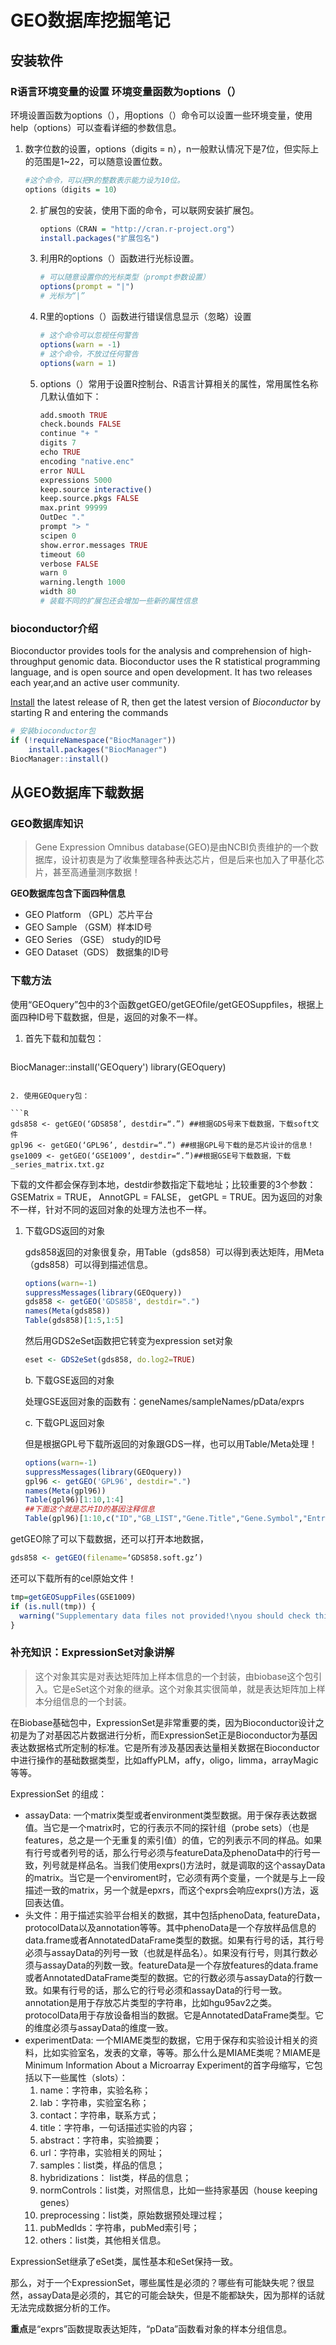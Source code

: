 # GEO数据库挖掘笔记

## 安装软件

### R语言环境变量的设置 环境变量函数为options（）

环境设置函数为options（），用options（）命令可以设置一些环境变量，使用help（options）可以查看详细的参数信息。

1. 数字位数的设置，options（digits = n），n一般默认情况下是7位，但实际上的范围是1~22，可以随意设置位数。

   ~~~R
   #这个命令，可以把R的整数表示能力设为10位。
   options（digits = 10）
   ~~~

   2. 扩展包的安装，使用下面的命令，可以联网安装扩展包。

      ~~~R
      options（CRAN = "http://cran.r-project.org"）
      install.packages("扩展包名")
      ~~~

   3. 利用R的options（）函数进行光标设置。

      ~~~R
      # 可以随意设置你的光标类型（prompt参数设置）
      options(prompt = "|")
      # 光标为“|”
      ~~~

   4. R里的options（）函数进行错误信息显示（忽略）设置

      ~~~R
      # 这个命令可以忽视任何警告
      options(warn = -1)
      # 这个命令，不放过任何警告
      options(warn = 1)
      ~~~

   5. options（）常用于设置R控制台、R语言计算相关的属性，常用属性名称几默认值如下：

      ~~~R
      add.smooth TRUE
      check.bounds FALSE
      continue "+ "
      digits 7
      echo TRUE
      encoding "native.enc"
      error NULL
      expressions 5000
      keep.source interactive()
      keep.source.pkgs FALSE
      max.print 99999
      OutDec "."
      prompt "> "
      scipen 0
      show.error.messages TRUE
      timeout 60
      verbose FALSE
      warn 0
      warning.length 1000
      width 80
      # 装载不同的扩展包还会增加一些新的属性信息
      ~~~

### bioconductor介绍

Bioconductor provides tools for the analysis and comprehension of  high-throughput genomic data. Bioconductor uses the R statistical  programming language, and is open source and open development. It  has two releases each year,and an active user community. 

[Install](https://www.bioconductor.org/install/#install-R) the latest release of R, then get the latest version of  *Bioconductor* by starting R and entering the commands

```R
# 安装bioconductor包
if (!requireNamespace("BiocManager"))
    install.packages("BiocManager")
BiocManager::install()
```

## 从GEO数据库下载数据

### GEO数据库知识

> Gene Expression Omnibus database(GEO)是由NCBI负责维护的一个数据库，设计初衷是为了收集整理各种表达芯片，但是后来也加入了甲基化芯片，甚至高通量测序数据！

**GEO数据库包含下面四种信息**

- GEO Platform （GPL）芯片平台
- GEO Sample （GSM）样本ID号
- GEO Series （GSE） study的ID号
- GEO Dataset（GDS） 数据集的ID号

### 下载方法

使用“GEOquery”包中的3个函数getGEO/getGEOfile/getGEOSuppfiles，根据上面四种ID号下载数据，但是，返回的对象不一样。

1. 首先下载和加载包：

   ```R
BiocManager::install('GEOquery')
library(GEOquery)
   ```

2. 使用GEOquery包：

   ```R
   gds858 <- getGEO(‘GDS858’, destdir=“.”) ##根据GDS号来下载数据，下载soft文件
   gpl96 <- getGEO(‘GPL96’, destdir=“.”) ##根据GPL号下载的是芯片设计的信息！
   gse1009 <- getGEO(‘GSE1009’, destdir=“.”)##根据GSE号下载数据，下载_series_matrix.txt.gz
   ```

   下载的文件都会保存到本地，destdir参数指定下载地址；比较重要的3个参数：GSEMatrix = TRUE， AnnotGPL = FALSE， getGPL = TRUE。因为返回的对象不一样，针对不同的返回对象的处理方法也不一样。

   1. 下载GDS返回的对象

      gds858返回的对象很复杂，用Table（gds858）可以得到表达矩阵，用Meta（gds858）可以得到描述信息。

      ```R
      options(warn=-1)
      suppressMessages(library(GEOquery))
      gds858 <- getGEO('GDS858', destdir=".")
      names(Meta(gds858))
      Table(gds858)[1:5,1:5]
      ```

      然后用GDS2eSet函数把它转变为expression set对象

      ```R
      eset <- GDS2eSet(gds858, do.log2=TRUE)
      ```

      b. 下载GSE返回的对象

      处理GSE返回对象的函数有：geneNames/sampleNames/pData/exprs

      c. 下载GPL返回对象

      但是根据GPL号下载所返回的对象跟GDS一样，也可以用Table/Meta处理！ 

      ```R
      options(warn=-1)
      suppressMessages(library(GEOquery))
      gpl96 <- getGEO('GPL96', destdir=".")
      names(Meta(gpl96))
      Table(gpl96)[1:10,1:4]
      ##下面这个就是芯片ID的基因注释信息
      Table(gpl96)[1:10,c("ID","GB_LIST","Gene.Title","Gene.Symbol","Entrez.Gene")]
      ```

getGEO除了可以下载数据，还可以打开本地数据，

```R
gds858 <- getGEO(filename=‘GDS858.soft.gz’)
```

还可以下载所有的cel原始文件！

```R
tmp=getGEOSuppFiles(GSE1009)
if (is.null(tmp)) {
  warning("Supplementary data files not provided!\nyou should check this GEO ID in NCBI\n")
}
```

### 补充知识：ExpressionSet对象讲解

> 这个对象其实是对表达矩阵加上样本信息的一个封装，由biobase这个包引入。它是eSet这个对象的继承。这个对象其实很简单，就是表达矩阵加上样本分组信息的一个封装。

在Biobase基础包中，ExpressionSet是非常重要的类，因为Bioconductor设计之初是为了对基因芯片数据进行分析，而ExpressionSet正是Bioconductor为基因表达数据格式所定制的标准。它是所有涉及基因表达量相关数据在Bioconductor中进行操作的基础数据类型，比如affyPLM，affy，oligo，limma，arrayMagic等等。

ExpressionSet 的组成：

- assayData: 一个matrix类型或者environment类型数据。用于保存表达数据值。当它是一个matrix时，它的行表示不同的探针组（probe sets）（也是features，总之是一个无重复的索引值）的值，它的列表示不同的样品。如果有行号或者列号的话，那么行号必须与featureData及phenoData中的行号一致，列号就是样品名。当我们使用exprs()方法时，就是调取的这个assayData的matrix。当它是一个enviroment时，它必须有两个变量，一个就是与上一段描述一致的matrix，另一个就是epxrs，而这个exprs会响应exprs()方法，返回表达值。
- 头文件：用于描述实验平台相关的数据，其中包括phenoData, featureData，protocolData以及annotation等等。其中phenoData是一个存放样品信息的data.frame或者AnnotatedDataFrame类型的数据。如果有行号的话，其行号必须与assayData的列号一致（也就是样品名）。如果没有行号，则其行数必须与assayData的列数一致。featureData是一个存放features的data.frame或者AnnotatedDataFrame类型的数据。它的行数必须与assayData的行数一致。如果有行号的话，那么它的行号必须和assayData的行号一致。annotation是用于存放芯片类型的字符串，比如hgu95av2之类。protocolData用于存放设备相当的数据。它是AnnotatedDataFrame类型。它的维度必须与assayData的维度一致。
- experimentData: 
  一个MIAME类型的数据，它用于保存和实验设计相关的资料，比如实验室名，发表的文章，等等。那么什么是MIAME类呢？MIAME是Minimum 
  Information About a Microarray Experiment的首字母缩写，它包括以下一些属性（slots）：
  1. name：字符串，实验名称；
  2. lab：字符串，实验室名称；
  3. contact：字符串，联系方式；
  4. title：字符串，一句话描述实验的内容；
  5. abstract：字符串，实验摘要；
  6. url：字符串，实验相关的网址；
  7. samples：list类，样品的信息；
  8. hybridizations： list类，样品的信息；
  9. normControls：list类，对照信息，比如一些持家基因（house keeping genes）
  10. preprocessing：list类，原始数据预处理过程；
  11. pubMedlds：字符串，pubMed索引号；
  12. others：list类，其他相关信息。

ExpressionSet继承了eSet类，属性基本和eSet保持一致。

那么，对于一个ExpressionSet，哪些属性是必须的？哪些有可能缺失呢？很显然，assayData是必须的，其它的可能会缺失，但是不能都缺失，因为那样的话就无法完成数据分析的工作。

**重点**是“exprs”函数提取表达矩阵，“pData”函数看对象的样本分组信息。